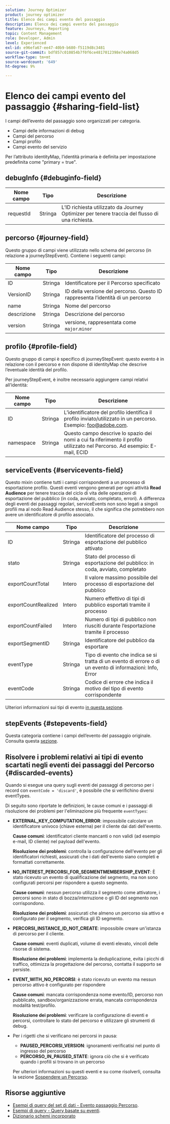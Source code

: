 ```yaml
---
solution: Journey Optimizer
product: journey optimizer
title: Elenco dei campi evento del passaggio
description: Elenco dei campi evento del passaggio
feature: Journeys, Reporting
topic: Content Management
role: Developer, Admin
level: Experienced
exl-id: e96efa67-ee47-40b9-b680-f5119d8c3481
source-git-commit: bdf857c010854b7f0f6ce4817012398e74a068d5
workflow-type: tm+mt
source-wordcount: '649'
ht-degree: 9%

---
```


# Elenco dei campi evento del passaggio {#sharing-field-list}

I campi dell’evento del passaggio sono organizzati per categoria.

* Campi delle informazioni di debug
* Campi del percorso
* Campi profilo
* Campi evento del servizio

Per l’attributo identityMap, l’identità primaria è definita per impostazione predefinita come &quot;primary = true&quot;.

## debugInfo {#debuginfo-field}

| Nome campo | Tipo | Descrizione |
|---|---|------------|
| requestId | Stringa | L’ID richiesta utilizzato da Journey Optimizer per tenere traccia del flusso di una richiesta. |

## percorso {#journey-field}

Questo gruppo di campi viene utilizzato nello schema del percorso (in relazione a journeyStepEvent). Contiene i seguenti campi:

| Nome campo | Tipo | Descrizione |
|---|---|------------|
| ID | Stringa | Identificatore per il Percorso specificato |
| VersionID | Stringa | ID della versione del percorso. Questo ID rappresenta l’identità di un percorso |
| name | Stringa | Nome del percorso |
| descrizione | Stringa | Descrizione del percorso |
| version | Stringa | versione, rappresentata come `major`.`minor` |

## profilo {#profile-field}

Questo gruppo di campi è specifico di journeyStepEvent: questo evento è in relazione con il percorso e non dispone di identityMap che descrive l’eventuale identità del profilo.

Per journeyStepEvent, è inoltre necessario aggiungere campi relativi all’identità:

| Nome campo | Tipo | Descrizione |
|---|---|------------|
| ID | Stringa | L’identificatore del profilo identifica il profilo inviato/utilizzato in un percorso. Esempio: foo@adobe.com. |
| namespace | Stringa | Questo campo descrive lo spazio dei nomi a cui fa riferimento il profilo utilizzato nel Percorso. Ad esempio: E-mail, ECID |

## serviceEvents {#servicevents-field}

Questo mixin contiene tutti i campi corrispondenti a un processo di esportazione profilo. Questi eventi vengono generati per ogni attività **Read Audience** per tenere traccia del ciclo di vita delle operazioni di esportazione del pubblico (in coda, avviato, completato, errori). A differenza degli eventi dei passaggi regolari, serviceEvents non sono legati a singoli profili ma al nodo Read Audience stesso, il che significa che potrebbero non avere un identificatore di profilo associato.

| Nome campo | Tipo | Descrizione |
|---|---|------------|
| ID | Stringa | Identificatore del processo di esportazione del pubblico attivato |
| stato | Stringa | Stato del processo di esportazione del pubblico: in coda, avviato, completato |
| exportCountTotal | Intero | Il valore massimo possibile del processo di esportazione del pubblico |
| exportCountRealized | Intero | Numero effettivo di tipi di pubblico esportati tramite il processo |
| exportCountFailed | Intero | Numero di tipi di pubblico non riusciti durante l’esportazione tramite il processo |
| exportSegmentID | Stringa | Identificatore del pubblico da esportare |
| eventType | Stringa | Tipo di evento che indica se si tratta di un evento di errore o di un evento di informazioni: Info, Error |
| eventCode | Stringa | Codice di errore che indica il motivo del tipo di evento corrispondente |

Ulteriori informazioni sui tipi di evento [ in questa sezione](#discarded-events).

## stepEvents {#stepevents-field}

Questa categoria contiene i campi dell’evento del passaggio originale. Consulta questa [sezione](../reports/sharing-legacy-fields.md).


## Risolvere i problemi relativi ai tipi di evento scartati negli eventi dei passaggi del Percorso  {#discarded-events}

Quando si esegue una query sugli eventi dei passaggi di percorso per i record con `eventCode = 'discard'`, è possibile che si verifichino diversi eventTypes.

Di seguito sono riportate le definizioni, le cause comuni e i passaggi di risoluzione dei problemi per l&#39;eliminazione più frequente `eventTypes`:

* **EXTERNAL_KEY_COMPUTATION_ERROR**: impossibile calcolare un identificatore univoco (chiave esterna) per il cliente dai dati dell&#39;evento.

  **Cause comuni**: identificatori cliente mancanti o non validi (ad esempio e-mail, ID cliente) nel payload dell&#39;evento.

  **Risoluzione dei problemi**: controlla la configurazione dell&#39;evento per gli identificatori richiesti, assicurati che i dati dell&#39;evento siano completi e formattati correttamente.

* **NO_INTEREST_PERCORSI_FOR_SEGMENTMEMBERSHIP_EVENT**: È stato ricevuto un evento di qualificazione del segmento, ma non sono configurati percorsi per rispondere a questo segmento.

  **Cause comuni**: nessun percorso utilizza il segmento come attivatore, i percorsi sono in stato di bozza/interruzione o gli ID del segmento non corrispondono.

  **Risoluzione dei problemi**: assicurati che almeno un percorso sia attivo e configurato per il segmento, verifica gli ID segmento.

* **PERCORSI_INSTANCE_ID_NOT_CREATE**: impossibile creare un&#39;istanza di percorso per il cliente.

  **Cause comuni**: eventi duplicati, volume di eventi elevato, vincoli delle risorse di sistema.

  **Risoluzione dei problemi**: implementa la deduplicazione, evita i picchi di traffico, ottimizza la progettazione del percorso, contatta il supporto se persiste.

* **EVENT_WITH_NO_PERCORSI**: è stato ricevuto un evento ma nessun percorso attivo è configurato per rispondere

  **Cause comuni**: mancata corrispondenza nome evento/ID, percorso non pubblicato, sandbox/organizzazione errata, mancata corrispondenza modalità test/profilo.

  **Risoluzione dei problemi**: verificare la configurazione di eventi e percorsi, controllare lo stato del percorso e utilizzare gli strumenti di debug.

* Per i rigetti che si verificano nei percorsi in pausa:

   * **PAUSED_PERCORSI_VERSION**: ignoramenti verificatisi nel punto di ingresso del percorso
   * **PERCORSO_IN_PAUSED_STATE**: ignora ciò che si è verificato quando i profili si trovano in un percorso

  Per ulteriori informazioni su questi eventi e su come risolverli, consulta la sezione [Sospendere un Percorso](../building-journeys/journey-pause.md#troubleshoot-profile-discards-in-paused-journeys).

## Risorse aggiuntive

* [Esempi di query del set di dati - Evento passaggio Percorso](../data/datasets-query-examples.md#journey-step-event).
* [Esempi di query - Query basate su eventi](query-examples.md#event-based-queries).
* [Dizionario schemi incorporato](https://experienceleague.adobe.com/tools/ajo-schemas/schema-dictionary.html?lang=it)

